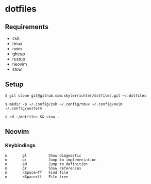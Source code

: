 # dotfiles

## Requirements

- zsh
- tmux
- nvim
- ghcup
- rustup
- neovim
- stow

## Setup

```
$ git clone git@github.com:skylerrichter/dotfiles.git ~/.dotfiles
```

```
$ mkdir -p ~/.config/zsh ~/.config/tmux ~/.config/nvim ~/.config/wezterm
```

```
$ cd ~/dotfiles && stow .
```

## Neovim

### Keybindings

```
n       gl          Show diagnostic
n       gi          Jump to implementation
n       gd          Jump to definition
n       gr          Show references
n       <Space>ff   Find file
n       <Space>ft   File tree
```
